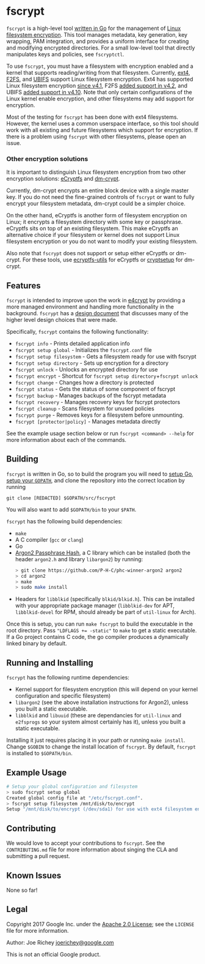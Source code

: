 # fscrypt

<!-- TODO: Insert link to fscryptctl when it is released -->
`fscrypt` is a high-level tool [written in Go](https://golang.org) for the
management of [Linux filesystem encryption](https://lwn.net/Articles/639427).
This tool manages metadata, key generation, key wrapping, PAM integration, and
provides a uniform interface for creating and modifying encrypted directories.
For a small low-level tool that directly manipulates keys and policies, see
`fscryptctl`.

To use `fscrypt`, you must have a filesystem with encryption enabled and a
kernel that supports reading/writing from that filesystem. Currently,
[ext4](https://en.wikipedia.org/wiki/Ext4),
[F2FS](https://en.wikipedia.org/wiki/F2FS), and
[UBIFS](https://en.wikipedia.org/wiki/UBIFS) support Linux filesystem
encryption. Ext4 has supported Linux filesystem encryption
[since v4.1](https://lwn.net/Articles/639427), F2FS
[added support in v4.2](https://lwn.net/Articles/649652), and UBIFS
[added support in v4.10](https://lwn.net/Articles/707900). Note that only
certain configurations of the Linux kernel enable encryption, and other
filesystems may add support for encryption.

Most of the testing for `fscrypt` has been done with ext4 filesystems. However,
the kernel uses a common userspace interface, so this tool should work with all
existing and future filesystems which support for encryption. If there is a
problem using `fscrypt` with other filesystems, please open an issue.

### Other encryption solutions

It is important to distinguish Linux filesystem encryption from two other
encryption solutions: [eCryptfs](https://en.wikipedia.org/wiki/ECryptfs) and
[dm-crypt](https://en.wikipedia.org/wiki/Dm-crypt).

Currently, dm-crypt encrypts an entire block device with a single master key. If
you do not need the fine-grained controls of `fscrypt` or want to fully encrypt
your filesystem metadata, dm-crypt could be a simpler choice.

On the other hand, eCryptfs is another form of filesystem encryption on Linux;
it encrypts a filesystem directory with some key or passphrase. eCryptfs sits on
top of an existing filesystem. This make eCryptfs an alternative choice if your
filesystem or kernel does not support Linux filesystem encryption or you do not
want to modify your existing filesystem.

Also note that `fscrypt` does not support or setup either eCryptfs or dm-crypt.
For these tools, use
[ecryptfs-utils](https://packages.debian.org/source/jessie/ecryptfs-utils) for
eCryptfs or [cryptsetup](https://linux.die.net/man/8/cryptsetup) for dm-crypt.

## Features

`fscrypt` is intended to improve upon the work in
[e4crypt](http://man7.org/linux/man-pages/man8/e4crypt.8.html) by providing a
more managed environment and handling more functionality in the
background. `fscrypt` has a [design document](https://goo.gl/55cCrI) that
discusses many of the higher level design choices that were made.

Specifically, `fscrypt` contains the following functionality:
*   `fscrypt info` - Prints detailed application info
*   `fscrypt setup global` - Initializes the `fscrypt.conf` file
*   `fscrypt setup filesystem` - Gets a filesystem ready for use with fscrypt
*   `fscrypt setup directory` - Sets up encryption for a directory
*   `fscrypt unlock` - Unlocks an encrypted directory for use
*   `fscrypt encrypt` - Shortcut for `fscrypt setup directory`+`fscrypt unlock`
*   `fscrypt change` - Changes how a directory is protected
*   `fscrypt status` - Gets the status of some component of fscrypt
*   `fscrypt backup` - Manages backups of the fscrypt metadata
*   `fscrypt recovery` - Manages recovery keys for fscrypt protectors
*   `fscrypt cleanup` - Scans filesystem for unused policies
*   `fscrypt purge` - Removes keys for a filesystem before unmounting.
*   `fscrypt [protector|policy]` - Manages metadata directly

See the example usage section below or run `fscrypt <command> --help` for more
information about each of the commands.

## Building

`fscrypt` is written in Go, so to build the program you will need to
[setup Go](https://golang.org/doc/install),
[setup your `GOPATH`](https://golang.org/doc/code.html#GOPATH), and clone the
repository into the correct location by running
```shell <!-- TODO: Change git clone URL before public release -->
git clone [REDACTED] $GOPATH/src/fscrypt
```
You will also want to add `$GOPATH/bin` to your `$PATH`.

`fscrypt` has the following build dependencies:
*   `make`
*   A C compiler (`gcc` or `clang`)
*   Go
*   [Argon2 Passphrase Hash](https://github.com/P-H-C/phc-winner-argon2), a C
    library which can be installed (both the header `argon2.h` and library
    `libargon2`) by running:
    ```bash
    > git clone https://github.com/P-H-C/phc-winner-argon2 argon2
    > cd argon2
    > make
    > sudo make install
    ```
*   Headers for `libblkid` (specifically `blkid/blkid.h`). This can be installed
    with your appropriate package manager (`libblkid-dev` for APT,
    `libblkid-devel` for RPM, should already be part of `util-linux` for Arch).

Once this is setup, you can run `make fscrypt` to build the executable in
the root directory. Pass `"LDFLAGS += -static"` to `make` to get a static
executable. If a Go project contains C code, the go compiler produces a
dynamically linked binary by default.

## Running and Installing

`fscrypt` has the following runtime dependencies:
*   Kernel support for filesystem encryption (this will depend on your kernel
    configuration and specific filesystem)
*   `libargon2` (see the above installation instructions for Argon2), unless you
    built a static executable.
*   `libblkid` and `libuuid` (these are dependancies for `util-linux` and
    `e2fsprogs` so your system almost certainly has it), unless you built a
    static executable.

Installing it just requires placing it in your path or running `make install`.
Change `$GOBIN` to change the install location of `fscrypt`. By default,
`fscrypt` is installed to `$GOPATH/bin`.

## Example Usage

```bash
# Setup your global configuration and filesystem
> sudo fscrypt setup global
Created global config file at "/etc/fscrypt.conf".
> fscrypt setup filesystem /mnt/disk/to/encrypt
Setup "/mnt/disk/to/encrypt (/dev/sda1) for use with ext4 filesystem encryption.
```

## Contributing

We would love to accept your contributions to `fscrypt`. See the
`CONTRIBUTING.md` file for more information about singing the CLA and submitting
a pull request.

## Known Issues

None so far!

## Legal

Copyright 2017 Google Inc. under the
[Apache 2.0 License](https://www.apache.org/licenses/LICENSE-2.0); see the
`LICENSE` file for more information.

Author: Joe Richey <joerichey@google.com>

This is not an official Google product.
